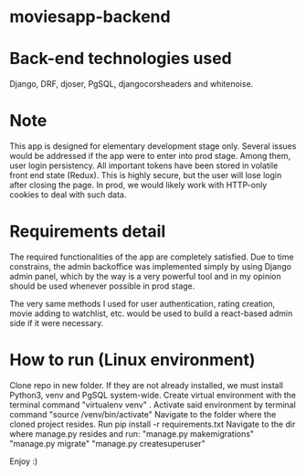 # moviesapp-backend

# Back-end technologies used

Django, DRF, djoser, PgSQL, djangocorsheaders and whitenoise.

# Note

This app is designed for elementary development stage only. Several issues would be addressed if the app were to enter into prod stage. 
Among them, user login persistency. All important tokens have been stored in volatile front end state (Redux). This is highly secure, but the user will lose login after closing the page. In prod, we would likely work with HTTP-only cookies to deal with such data.    


# Requirements detail

The required functionalities of the app are completely satisfied.
Due to time constrains, the admin backoffice was implemented simply by using Django admin panel, which by the way is a very powerful tool and in my opinion should be used whenever possible in prod stage.

The very same methods I used for user authentication, rating creation, movie adding to watchlist, etc. would be used to build a react-based admin side if it were necessary.

# How to run (Linux environment)

Clone repo in new folder.
If they are not already installed, we must install Python3, venv and PgSQL system-wide.
Create virtual environment with the terminal command "virtualenv venv" .
Activate said environment by terminal command "source /venv/bin/activate"
Navigate to the folder where the cloned project resides.
Run pip install -r requirements.txt
Navigate to the dir where manage.py resides and run:
"manage.py makemigrations"
"manage.py migrate"
"manage.py createsuperuser"

Enjoy :)
